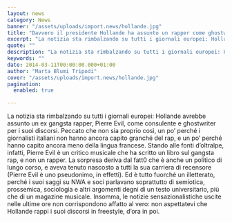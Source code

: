 ```yaml
---
layout: news
category: News
banner: "/assets/uploads/import.news/hollande.jpg"
title: "Davvero il presidente Hollande ha assunto un rapper come ghostwriter?"
excerpt: "La notizia sta rimbalzando su tutti i giornali europei: Hollande avrebbe assunto un ex gangsta rapper, Pierre Evil, come consulente e ghostwriter per i suoi discorsi. Peccato che non sia proprio così, un po’ perché i giornalisti italiani non hanno ancora capito granché del rap, e un po’ perché hanno capito ancora meno della lingua [&hellip"
quote: ""
description: "La notizia sta rimbalzando su tutti i giornali europei: Hollande avrebbe assunto un ex gangsta rapper, Pierre Evil, come consulente e ghostwriter per i suoi discorsi. Peccato che non sia proprio così, un po’ perché i giornalisti italiani non hanno ancora capito granché del rap, e un po’ perché hanno capito ancora meno della lingua [&hellip"
keywords: ""
date: 2014-03-11T00:00:00.000+01:00
author: "Marta Blumi Tripodi"
cover: "/assets/uploads/import.news/hollande.jpg"
pagination:
  enabled: true

---
```


[](https://hotmc.com/wp-content/uploads/2014/03/hollande.jpg)

La notizia sta rimbalzando su tutti i giornali europei: Hollande avrebbe assunto un ex gangsta rapper, Pierre Evil, come consulente e ghostwriter per i suoi discorsi. Peccato che non sia proprio così, un po’ perché i giornalisti italiani non hanno ancora capito granché del rap, e un po’ perché hanno capito ancora meno della lingua francese. Stando alle fonti d’oltralpe, infatti, Pierre Evil è un critico musicale che ha scritto un libro sul gangsta rap, e non un rapper. La sorpresa deriva dal fatt0 che è anche un politico di lungo corso, e aveva tenuto nascosto a tutti la sua carriera di recensore (Pierre Evil è uno pseudonimo, in effetti). Ed è tutto fuorché un illetterato, perché i suoi saggi su NWA e soci parlavano soprattutto di semiotica, prossemica, sociologia e altri argomenti degni di un testo universitario, più che di un magazine musicale. Insomma, le notizie sensazionalistiche uscite nelle ultime ore non corrispondono affatto al vero: non aspettatevi che Hollande rappi i suoi discorsi in freestyle, d’ora in poi.